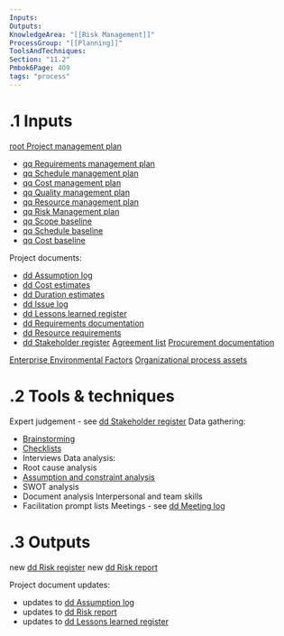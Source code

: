 ```yaml
---
Inputs:
Outputs:
KnowledgeArea: "[[Risk Management]]"
ProcessGroup: "[[Planning]]"
ToolsAndTechniques:
Section: "11.2"
Pmbok6Page: 409
tags: "process"
---
```

# .1 Inputs
[root Project management plan](root%20Project%20management%20plan.md)
* [qq Requirements management plan](qq%20Requirements%20management%20plan.md)
* [qq Schedule management plan](qq%20Schedule%20management%20plan.md)
* [qq Cost management plan](qq%20Cost%20management%20plan.md)
* [qq Quality management plan](qq%20Quality%20management%20plan.md)
* [qq Resource management plan](qq%20Resource%20management%20plan.md)
* [qq Risk Management plan](qq%20Risk%20Management%20plan.md)
* [qq Scope baseline](qq%20Scope%20baseline.md)
* [qq Schedule baseline](qq%20Schedule%20baseline.md)
* [qq Cost baseline](qq%20Cost%20baseline.md)

Project documents:
* [dd Assumption log](dd%20Assumption%20log.md)
* [dd Cost estimates](dd%20Cost%20estimates.md)
* [dd Duration estimates](dd%20Duration%20estimates.md)
* [dd Issue log](dd%20Issue%20log.md)
* [dd Lessons learned register](dd%20Lessons%20learned%20register.md)
* [dd Requirements documentation](dd%20Requirements%20documentation.md)
* [dd Resource requirements](dd%20Resource%20requirements.md)
* [dd Stakeholder register](dd%20Stakeholder%20register.md)
[Agreement list](Agreement%20list.md)
[Procurement documentation](Procurement%20documentation.md)

[Enterprise Environmental Factors](Enterprise%20Environmental%20Factors.md)
[Organizational process assets](Organizational%20process%20assets.md)

# .2 Tools & techniques
Expert judgement - see [dd Stakeholder register](dd%20Stakeholder%20register.md)
Data gathering:
* [Brainstorming](Brainstorming.md)
* [Checklists](Checklists.md)
* Interviews
Data analysis:
* Root cause analysis
* [Assumption and constraint analysis](Assumption%20and%20constraint%20analysis.md)
* SWOT analysis
* Document analysis
Interpersonal and team skills
* Facilitation
prompt lists
Meetings - see [dd Meeting log](dd%20Meeting%20log.md)

# .3 Outputs
new [dd Risk register](dd%20Risk%20register.md)
new [dd Risk report](dd%20Risk%20report.md)

Project document updates:
* updates to [dd Assumption log](dd%20Assumption%20log.md)
* updates to [dd Risk report](dd%20Risk%20report.md)
* updates to [dd Lessons learned register](dd%20Lessons%20learned%20register.md)


